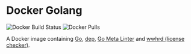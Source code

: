 # Docker Golang

![Docker Build Status](https://img.shields.io/docker/build/medisante/golang.svg)
![Docker Pulls](https://img.shields.io/docker/pulls/medisante/golang.svg)

A Docker image containing [Go](https://golang.org), [dep](https://github.com/golang/dep), [Go Meta Linter](https://github.com/alecthomas/gometalinter) and [wwhrd (license checker)](https://github.com/frapposelli/wwhrd).
